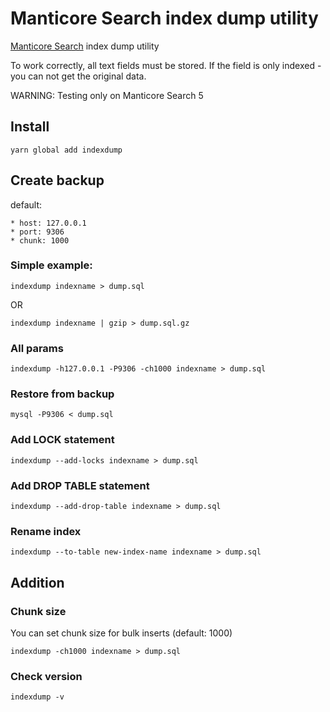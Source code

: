 # Manticore Search index dump utility

[Manticore Search](https://manticoresearch.com/) index dump utility

To work correctly, all text fields must be stored. If the field is only indexed - you can not get the original data.

WARNING: Testing only on Manticore Search 5

## Install

```shell
yarn global add indexdump
```

## Create backup

default:

    * host: 127.0.0.1
    * port: 9306
    * chunk: 1000

### Simple example:

```shell
indexdump indexname > dump.sql
```

OR

```shell
indexdump indexname | gzip > dump.sql.gz
```

### All params

```shell
indexdump -h127.0.0.1 -P9306 -ch1000 indexname > dump.sql
```

### Restore from backup

```shell
mysql -P9306 < dump.sql
```

### Add LOCK statement

```shell
indexdump --add-locks indexname > dump.sql
```

### Add DROP TABLE statement

```shell
indexdump --add-drop-table indexname > dump.sql
```

### Rename index

```shell
indexdump --to-table new-index-name indexname > dump.sql
```
## Addition

### Chunk size

You can set chunk size for bulk inserts (default: 1000)

```shell
indexdump -ch1000 indexname > dump.sql
```

### Check version

```shell
indexdump -v
```
